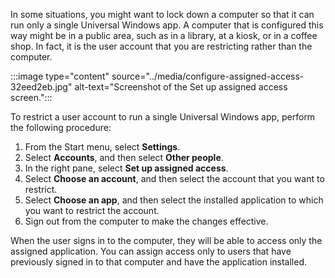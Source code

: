 In some situations, you might want to lock down a computer so that it can run only a single Universal Windows app. A computer that is configured this way might be in a public area, such as in a library, at a kiosk, or in a coffee shop. In fact, it is the user account that you are restricting rather than the computer.

:::image type="content" source="../media/configure-assigned-access-32eed2eb.jpg" alt-text="Screenshot of the Set up assigned access screen.":::


To restrict a user account to run a single Universal Windows app, perform the following procedure:

1.  From the Start menu, select **Settings**.
2.  Select **Accounts**, and then select **Other people**.
3.  In the right pane, select **Set up assigned access**.
4.  Select **Choose an account**, and then select the account that you want to restrict.
5.  Select **Choose an app**, and then select the installed application to which you want to restrict the account.
6.  Sign out from the computer to make the changes effective.

When the user signs in to the computer, they will be able to access only the assigned application. You can assign access only to users that have previously signed in to that computer and have the application installed.
